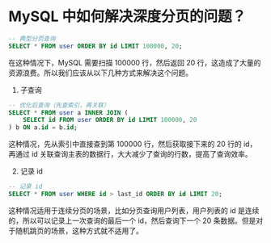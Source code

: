 # MySQL 中如何解决深度分页的问题？

```sql
-- 典型分页查询
SELECT * FROM user ORDER BY id LIMIT 100000, 20;
```

在这种情况下，MySQL 需要扫描 100000 行，然后返回 20 行，这造成了大量的资源浪费。所以我们应该从以下几种方式来解决这个问题。

1. 子查询

```sql
-- 优化后查询（先查索引，再关联）
SELECT * FROM user a INNER JOIN (
    SELECT id FROM user ORDER BY id LIMIT 100000, 20
) b ON a.id = b.id;
```

这种情况，先从索引中直接查到第 100000 行，然后获取接下来的 20 行的 id，再通过 id 关联查询主表的数据行，大大减少了查询的行数，提高了查询效率。

2. 记录 id

```sql
-- 记录 id
SELECT * FROM user WHERE id > last_id ORDER BY id LIMIT 20;
```

这种情况适用于连续分页的场景，比如分页查询用户列表，用户列表的 id 是连续的，所以可以记录上一次查询的最后一个 id，然后查询下一个 20 条数据。但是对于随机跳页的场景，这种方式就不适用了。

